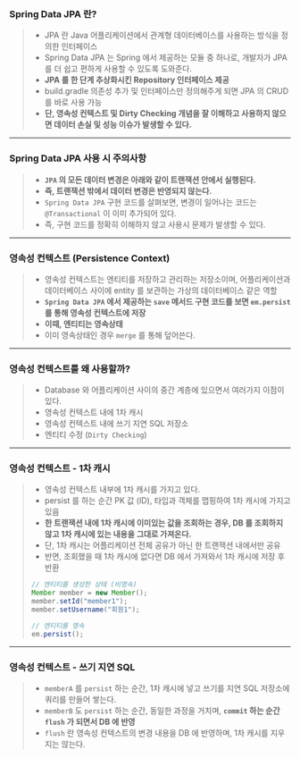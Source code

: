 ### Spring Data JPA 란?
> - JPA 란 Java 어플리케이션에서 관계형 데이터베이스를 사용하는 방식을 정의한 인터페이스
> - Spring Data JPA 는 Spring 에서 제공하는 모듈 중 하나로, 개발자가 JPA 를 더 쉽고 편하게 사용할 수 있도록 도와준다.
> - <b>JPA 를 한 단계 추상화시킨 Repository 인터페이스 제공</b>
> - build.gradle 의존성 추가 및 인터페이스만 정의해주게 되면 JPA 의 CRUD 를 바로 사용 가능
> - <b>단, 영속성 컨텍스트 및 Dirty Checking 개념을 잘 이해하고 사용하지 않으면 데이터 손실 및 성능 이슈가 발생할 수 있다.</b>
<hr>

### Spring Data JPA 사용 시 주의사항
> - <b>`JPA` 의 모든 데이터 변경은 아래와 같이 트랜잭션 안에서 실행된다.</b>
> - <b>즉, 트랜잭션 밖에서 데이터 변경은 반영되지 않는다.</b>
> - `Spring Data JPA` 구현 코드를 살펴보면, 변경이 일어나는 코드는 `@Transactional` 이 이미 추가되어 있다.
> - 즉, 구현 코드를 정확히 이해하지 않고 사용시 문제가 발생할 수 있다.
<hr>

### 영속성 컨텍스트 (Persistence Context)
> - 영속성 컨텍스트는 엔티티를 저장하고 관리하는 저장소이며, 어플리케이션과 데이터베이스 사이에 entity 를 보관하는 가상의 데이터베이스 같은 역할
> - <b>`Spring Data JPA` 에서 제공하는 `save` 메서드 구현 코드를 보면 `em.persist` 를 통해 영속성 컨텍스트에 저장</b>
> - <b>이때, 엔티티는 영속상태</b>
> - 이미 영속상태인 경우 `merge` 를 통해 덮어쓴다.
<hr>

### 영속성 컨텍스트를 왜 사용할까?
> - Database 와 어플리케이션 사이의 중간 계층에 있으면서 여러가지 이점이 있다.
> - 영속성 컨텍스트 내에 1차 캐시
> - 영속성 컨텍스트 내에 쓰기 지연 SQL 저장소
> - 엔티티 수정 (`Dirty Checking`)
<hr>

### 영속성 컨텍스트 - 1차 캐시
> - 영속성 컨텍스트 내부에 1차 캐시를 가지고 있다.
> - persist 를 하는 순간 PK 값 (ID), 타입과 객체를 맵핑하여 1차 캐시에 가지고 있음
> - <b>한 트랜잭션 내에 1차 캐시에 이미있는 값을 조회하는 경우, DB 를 조회하지 않고 1차 캐시에 있는 내용을 그대로 가져온다.</b>
> - 단, 1차 캐시는 어플리케이션 전체 공유가 아닌 한 트랜잭션 내에서만 공유
> - 반면, 조회했을 때 1차 캐시에 없다면 DB 에서 가져와서 1차 캐시에 저장 후 반환
> ```Java
> // 엔티티를 생성한 상태 (비영속)
> Member member = new Member();
> member.setId("member1");
> member.setUsername("회원1");
> 
> // 엔티티를 영속
> em.persist();
> ```
<hr>

### 영속성 컨텍스트 - 쓰기 지연 SQL
> - `memberA` 를 `persist` 하는 순간, 1차 캐시에 넣고 쓰기를 지연 SQL 저장소에 쿼리를 만들어 쌓는다.
> - `memberB` 도 `persist` 하는 순간, 동일한 과정을 거치며, <b>`commit` 하는 순간 `flush` 가 되면서 DB 에 반영</b>
> - `flush` 란 영속성 컨텍스트의 변경 내용을 DB 에 반영하며, 1차 캐시를 지우지는 않는다.

